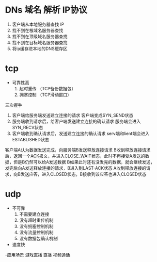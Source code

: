 # DNs   域名 解析    IP协议  

1. 客户端从本地服务器查找 IP
2. 找不到在根域名服务器查找
3. 找不到在顶级域名服务器查找
4. 找不到在目标域名服务器查找
5. 将ip缓存进本地的DNS缓存区


# tcp
 - 可靠性高
   1. 超时重传  （TCP备份数据包）
   2. 拥塞控制   （TCP滑动窗口）


三次握手
1. 客户端给服务端发送建立连接的请求     客户端变成SYN_SEND状态
2. 服务端收到请求后，给客户端发送建立连接的确认请求  服务端会进入SYN_RECV状态
3. 客户端收到确认请求后，发送建立连接的确认请求    serv端和lient端会进入ESTABLISHED状态


客户端A认为数据发送完成，向服务端B发送释放连接请求
B收到释放连接请求后，返回一个ACK报文，并进入CLOSE_WAIT状态，此时不再接受A发送的数据，但是B仍然可以给A发送数据
B如果此时还有没发完的数据，就会继续发送，发完后向A发送释放连接的请求，B进入到LAST-ACK状态
A收到释放连接的请求，向B发送应答，进入CLOSED状态，B接收到该应答也进入CLOSED状态



# udp
 - 不可靠
    1. 不需要建立连接
    2. 没有超时重传机制
    3. 没有拥塞控制机制
    4. 没有流量控制机制
    5. 没有数据包确认机制
 - 速度快


 -应用场景 
    游戏直播  直播  视频通话